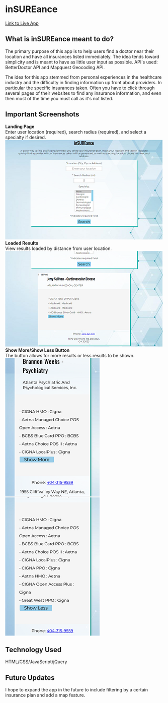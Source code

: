 # **inSUREance**
[Link to Live App](https://juliawithers.github.io/insurance-app/)  

## **What is inSUREance meant to do?**
The primary purpose of this app is to help users find a doctor near their location and have all insurances listed immediately. The idea tends toward simplicity and is meant to have as little user input as possible. API's used: BetterDoctor API and Mapquest Geocoding API.

The idea for this app stemmed from personal experiences in the healthcare industry and the difficulty in finding information up front about providers. In particular the specific insurances taken. Often you have to click through several pages of their websites to find any insurance information, and even then most of the time you must call as it's not listed. 

## **Important Screenshots**
**Landing Page**\
Enter user location (required), search radius (required), and select a specialty if desired.\
![Landing Page for inSUREance app](LandingPage.PNG)\
**Loaded Results**\
View results loaded by distance from user location.\
![Results Loaded](ResultsLoaded.PNG)\
**Show More/Show Less Button**\
The button allows for more results or less results to be shown.\
![Show More Example](ShowMore.PNG)      ![Show Less Example](ShowLess.PNG)

## **Technology Used**
HTML/CSS/JavaScript/jQuery

## **Future Updates**
I hope to expand the app in the future to include filtering by a certain insurance plan and add a map feature. 